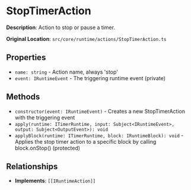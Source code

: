 # StopTimerAction

**Description**: Action to stop or pause a timer.

**Original Location**: `src/core/runtime/actions/StopTimerAction.ts`

## Properties

*   `name: string` - Action name, always 'stop'
*   `event: IRuntimeEvent` - The triggering runtime event (private)

## Methods

*   `constructor(event: IRuntimeEvent)` - Creates a new StopTimerAction with the triggering event
*   `apply(runtime: ITimerRuntime, input: Subject<IRuntimeEvent>, output: Subject<OutputEvent>): void` 
*   `applyBlock(runtime: ITimerRuntime, block: IRuntimeBlock): void` - Applies the stop timer action to a specific block by calling block.onStop() (protected)

## Relationships
*   **Implements**: `[[IRuntimeAction]]`